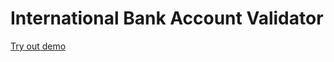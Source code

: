 # International Bank Account Validator

[Try out demo](http://jbmoelker.github.io/international-bank-account-validator/)

